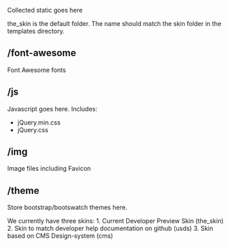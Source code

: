 Collected static goes here

the_skin is the default folder. The name should match the skin folder in
the templates directory.

## /font-awesome

Font Awesome fonts

## /js

Javascript goes here. Includes:

- jQuery.min.css
- jQuery.css

## /img

Image files including Favicon

## /theme

Store bootstrap/bootswatch themes here.

We currently have three skins:
    1. Current Developer Preview Skin (the_skin)
    2. Skin to match developer help documentation on github (usds)
    3. Skin based on CMS Design-system (cms)
